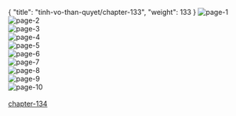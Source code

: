 { "title": "tinh-vo-than-quyet/chapter-133", "weight": 133 }
<img src="tinh-vo-than-quyet_0133_01-0f038110ba0cc9d1aa64d4b1e669d1b9.webp" alt="page-1" origin="http://1.bp.blogspot.com/-te-lYUcd6qM/WsSg8VGeGAI/AAAAAAAANw4/4XT83s86HoYTiLRfW3cV-fOnHRHa_G5YgCLcBGAs/s1600/1.jpg?imgmax=0"><br/>
<img src="tinh-vo-than-quyet_0133_02-a8d72b659eda90fb1ec24b479ee7130f.webp" alt="page-2" origin="http://1.bp.blogspot.com/-dRrRFziTis0/WsSg8e8mXOI/AAAAAAAANw0/f3gM7vVAGZ8POJj7N5eh9k7ISsFCS7fYwCLcBGAs/s1600/2.jpg?imgmax=0"><br/>
<img src="tinh-vo-than-quyet_0133_03-02bc2d5c0171499c9ceb7694ab61a21a.webp" alt="page-3" origin="http://1.bp.blogspot.com/-LzExceRoNVs/WsSg9Cf3XaI/AAAAAAAANxI/_oipzGR_OLM0kq5P20ZvJ56RFjCnwUnwwCLcBGAs/s1600/3.jpg?imgmax=0"><br/>
<img src="tinh-vo-than-quyet_0133_04-ec8b27fa5327c7dd2253db149d10ce85.webp" alt="page-4" origin="http://1.bp.blogspot.com/-_JPbh5kzegA/WsSg9M5kDJI/AAAAAAAANxA/V41-DXVoS8UUnDz4mG-wm_0jC4YKvxjggCLcBGAs/s1600/4.jpg?imgmax=0"><br/>
<img src="tinh-vo-than-quyet_0133_05-a9e7bb1cf378967f47861d08c4839a5c.webp" alt="page-5" origin="http://1.bp.blogspot.com/-kSob9h3FfQ8/WsSg9FfLlWI/AAAAAAAANxE/PxyKUIUsGbEOsKMUv3_YwkGfnR_rzgxogCLcBGAs/s1600/5.jpg?imgmax=0"><br/>
<img src="tinh-vo-than-quyet_0133_06-7ad0607308697fbb185cfe042419cf40.webp" alt="page-6" origin="http://1.bp.blogspot.com/-ZtiZWnjRVh4/WsSg-E0kWEI/AAAAAAAANxM/KqCI8Z2tB0gNyWO62KJSeaJTyeDfvUy1QCLcBGAs/s1600/6.jpg?imgmax=0"><br/>
<img src="tinh-vo-than-quyet_0133_07-b3aac60afb79ba65387b6f85c130175c.webp" alt="page-7" origin="http://1.bp.blogspot.com/-6xvaWr4M7O4/WsSg-p4ROLI/AAAAAAAANxQ/XanEF0CUwoQQGIKCMehx-VRl60IBvunpgCLcBGAs/s1600/7.jpg?imgmax=0"><br/>
<img src="tinh-vo-than-quyet_0133_08-1c965c1c10656bf6ae2f6d7fdf22d6c2.webp" alt="page-8" origin="http://1.bp.blogspot.com/-865ysqxVDdY/WsSg-qLubBI/AAAAAAAANxU/8jbed9UYD2Q4vylbKvQONFNAZJA1dZXwQCLcBGAs/s1600/8.jpg?imgmax=0"><br/>
<img src="tinh-vo-than-quyet_0133_09-b0f30f5848319ffb369e80e735ad5e98.webp" alt="page-9" origin="http://1.bp.blogspot.com/-sPH-xY62D_o/WsSg_EWDSJI/AAAAAAAANxY/mN0BEWTnuTwlmZ0fe5YSDJgz8QbpGRHcACLcBGAs/s1600/9.jpg?imgmax=0"><br/>
<img src="tinh-vo-than-quyet_0133_10-850x1199-ead4428e62b8dd8a244d7090c924dc6c.webp" alt="page-10" origin="http://1.bp.blogspot.com/-1vlnNDlloAk/WsSg8eGPNSI/AAAAAAAANw8/O8EMsOB0KZUKpZ9DbPSVp4md89dd2Fq7gCLcBGAs/s1600/10.jpg?imgmax=0"><br/>
<br/><a class="nextchap" href="/tinh-vo-than-quyet/chapter-134">chapter-134</a>
